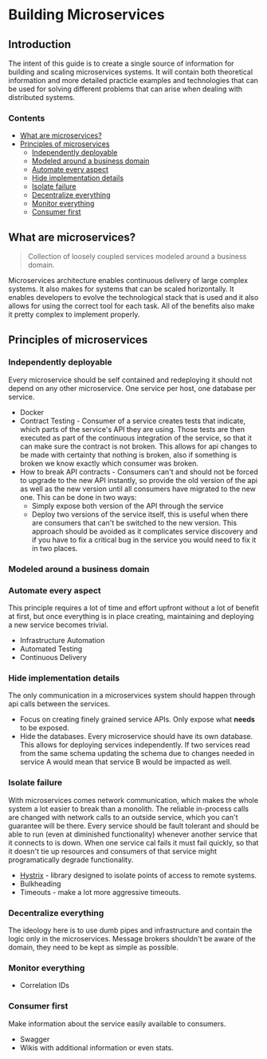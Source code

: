 # Building Microservices
## Introduction
The intent of this guide is to create a single source of information for building and scaling microservices systems. It will contain both theoretical information and more detailed practicle examples and technologies that can be used for solving different problems that can arise when dealing with distributed systems. 
### Contents
 - [What are microservices?](#what-are-microservices)
 - [Principles of microservices](#principles-of-microservices)
	 - [Independently deployable](#independently-deployable)
	 - [Modeled around a business domain](#modeled-around-a-business-domain)
	 - [Automate every aspect](#automate-every-aspect)
	 - [Hide implementation details](#hide-implementation-details)
	 - [Isolate failure](#isolate-failure)
	 - [Decentralize everything](#decentralize-everything)
	 - [Monitor everything](#monitor-everything)
	 - [Consumer first](#consumer-first)
## What are microservices?

> Collection of loosely coupled services modeled around a business domain.

Microservices architecture enables continuous delivery of large complex systems. It also makes for systems that can be scaled horizontally. It enables developers to evolve the technological stack that is used and it also allows for using the correct tool for each task. All of the benefits also make it pretty complex to implement properly.

## Principles of microservices

 ### Independently deployable
 Every microservice should be self contained and redeploying it should not    depend on any other microservice. 
 One service per host, one database per service. 
 
 - Docker
 - Contract Testing - Consumer of a service creates tests that indicate, which parts of the service's API they are using. Those tests are then executed as part of the continuous integration of the service, so that it can make sure the contract is not broken. This allows for api changes to be made with certainty that nothing is broken, also if something is broken we know exactly which consumer was broken.
 - How to break API contracts - Consumers can't and should not be forced to upgrade to the new API instantly, so provide the old version of the api as well as the new version until all consumers have migrated to the new one. This can be done in two ways:
	 - Simply expose both version of the API through the service
	 - Deploy two versions of the service itself, this is useful when there are consumers that can't be switched to the new version. This approach should be avoided as it complicates service discovery and if you have to fix a critical bug in the service you would need to fix it in two places.

 ### Modeled around a business domain
 ### Automate every aspect
 This principle requires a lot of time and effort upfront without a lot of benefit at first, but once everything is in place creating, maintaining and deploying a new service becomes trivial.
 
 - Infrastructure Automation
 - Automated Testing
 - Continuous Delivery

 ### Hide implementation details
 The only communication in a microservices system should happen through api calls between the services.

 - Focus on creating finely grained service APIs. Only expose what **needs** to be exposed.
 - Hide the databases. Every microservice should have its own database. This allows for deploying services independently. If two services read from the same schema updating the schema due to changes needed in service A would mean that service B would be impacted as well.
 
 ### Isolate failure
 With microservices comes network communication, which makes the whole system a lot easier to break than a monolith. The reliable in-process calls are changed with network calls to an outside service, which you can't guarantee will be there. 
 Every service should be fault tolerant and should be able to run (even at   diminished functionality) whenever another service that it connects to is down.
 When one service cal fails it must fail quickly, so that it doesn't tie up resources and consumers of that service might programatically degrade functionality.
 
 - [Hystrix](https://github.com/Netflix/hystrix) - library designed to isolate points of access to remote systems.
 - Bulkheading
 - Timeouts - make a lot more aggressive timeouts.

 ### Decentralize everything
 The ideology here is to use dumb pipes and infrastructure and contain the logic only in the microservices. Message brokers shouldn't be aware of the domain, they need to be kept as simple as possible. 
 ### Monitor everything

 - Correlation IDs

 ### Consumer first
 Make information about the service easily available to consumers.
 - Swagger
 - Wikis with additional information or even stats.
<!--stackedit_data:
eyJoaXN0b3J5IjpbLTY1NzY2MjkwLC0xODE2NDA4Mjg2LDE1MT
U0NTQ5NDMsNDYzNjc4NDA4LC0yMDgyOTQzMzk4LDE3OTA2OTY0
MjEsLTE2NTYxMDM2NTAsMTE0MTAwNTgwNiw1MTAyNTE0NjgsMT
kxNDgwMTQxOCwxMzQ4ODAwMjI5LC0xNTA4NTk5MzMyLDQyMjEw
Mjc2Nyw4NjM1MjA1MTgsLTYzNjYxOTE4Myw4NDM1MjQzNDcsND
UzMjgxMzMyLC0xNTY3NjI5MDc1LC00OTU1NDE2NTgsLTE0NTEw
NTI1MzhdfQ==
-->